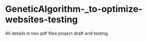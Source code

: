 # GeneticAlgorithm-_to-optimize-websites-testing
All details in two pdf files
project draft and testing
